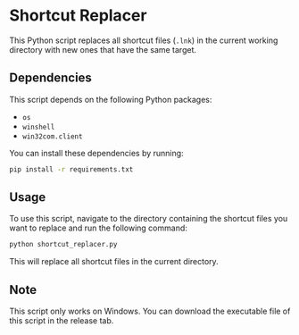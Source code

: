 # Shortcut Replacer

This Python script replaces all shortcut files (`.lnk`) in the current working directory with new ones that have the same target.

## Dependencies

This script depends on the following Python packages:

- `os`
- `winshell`
- `win32com.client`

You can install these dependencies by running:

```bash
pip install -r requirements.txt
```

## Usage

To use this script, navigate to the directory containing the shortcut files you want to replace and run the following command:

```bash
python shortcut_replacer.py
```

This will replace all shortcut files in the current directory.

## Note

This script only works on Windows.
You can download the executable file of this script in the release tab.
